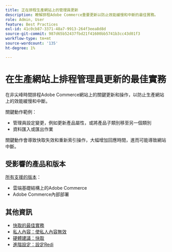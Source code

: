 ```yaml
---
title: 正在排程生產網站上的管理員更新
description: 瞭解排程Adobe Commerce重要更新以防止效能緩慢和中斷的最佳實務。
role: Admin, User
feature: Best Practices
exl-id: 41c0cb87-3371-48a7-9913-264f3eea8d8d
source-git-commit: 987d65b52437fbd21f41600bb5741b3cc43d01f3
workflow-type: tm+mt
source-wordcount: '135'
ht-degree: 1%

---
```


# 在生產網站上排程管理員更新的最佳實務

在非尖峰時間排程Adobe Commerce網站上的關鍵更新和操作，以防止生產網站上的效能緩慢和中斷。

關鍵動作範例：

- 管理員設定變更，例如更新產品屬性，或將產品子類別移至另一個類別
- 資料匯入或匯出作業

關鍵動作會導致快取失效和重新索引操作，大幅增加回應時間，進而可能導致網站中斷。

## 受影響的產品和版本

[所有支援的版本](../../../release/versions.md)：

- 雲端基礎結構上的Adobe Commerce
- Adobe Commerce內部部署

## 其他資訊

- [快取的最佳實務](https://experienceleague.adobe.com/zh-hant/docs/commerce-admin/systems/tools/cache-management#best-practices-for-caching)
- [私人內容：使私人內容無效](https://developer.adobe.com/commerce/php/development/cache/page/private-content/#invalidate-private-content)
- [硬體建議：快取](../../../performance/hardware.md#caches)
- [進階設定：設定Redi](../../../performance/advanced-setup.md#set-up-redis)
